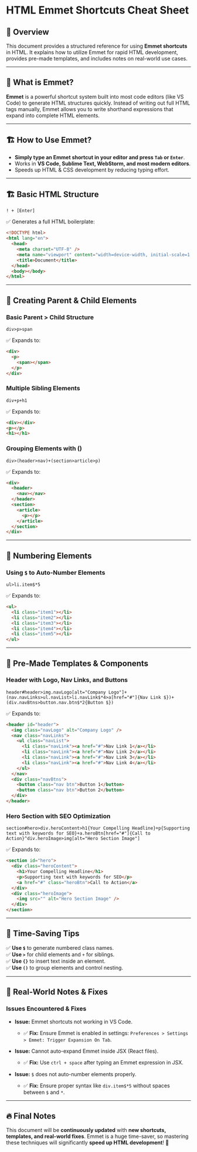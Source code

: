 # HTML Emmet Shortcuts Cheat Sheet

## 📌 Overview

This document provides a structured reference for using **Emmet shortcuts** in HTML. It explains how to utilize Emmet for rapid HTML development, provides pre-made templates, and includes notes on real-world use cases.

---

## 🎯 **What is Emmet?**

**Emmet** is a powerful shortcut system built into most code editors (like VS Code) to generate HTML structures quickly. Instead of writing out full HTML tags manually, Emmet allows you to write shorthand expressions that expand into complete HTML elements.

---

## 🏗️ **How to Use Emmet?**

- **Simply type an Emmet shortcut in your editor and press `Tab` or `Enter`**.
- Works in **VS Code, Sublime Text, WebStorm, and most modern editors**.
- Speeds up HTML & CSS development by reducing typing effort.

---

## 🏗️ **Basic HTML Structure**

```emmet
! + [Enter]
```

✅ Generates a full HTML boilerplate:

```html
<!DOCTYPE html>
<html lang="en">
  <head>
    <meta charset="UTF-8" />
    <meta name="viewport" content="width=device-width, initial-scale=1.0" />
    <title>Document</title>
  </head>
  <body></body>
</html>
```

---

## 📂 **Creating Parent & Child Elements**

### **Basic Parent > Child Structure**

```emmet
div>p>span
```

✅ Expands to:

```html
<div>
  <p>
    <span></span>
  </p>
</div>
```

### **Multiple Sibling Elements**

```emmet
div+p+h1
```

✅ Expands to:

```html
<div></div>
<p></p>
<h1></h1>
```

### **Grouping Elements with ()**

```emmet
div>(header>nav)+(section>article>p)
```

✅ Expands to:

```html
<div>
  <header>
    <nav></nav>
  </header>
  <section>
    <article>
      <p></p>
    </article>
  </section>
</div>
```

---

## 🔢 **Numbering Elements**

### **Using `$` to Auto-Number Elements**

```emmet
ul>li.item$*5
```

✅ Expands to:

```html
<ul>
  <li class="item1"></li>
  <li class="item2"></li>
  <li class="item3"></li>
  <li class="item4"></li>
  <li class="item5"></li>
</ul>
```

---

## 🎨 **Pre-Made Templates & Components**

### **Header with Logo, Nav Links, and Buttons**

```emmet
header#header>img.navLogo[alt="Company Logo"]+(nav.navLinks>ul.navList>li.navLink$*4>a[href="#"]{Nav Link $})+(div.navBtns>button.nav.btn$*2{Button $})
```

✅ Expands to:

```html
<header id="header">
  <img class="navLogo" alt="Company Logo" />
  <nav class="navLinks">
    <ul class="navList">
      <li class="navLink"><a href="#">Nav Link 1</a></li>
      <li class="navLink"><a href="#">Nav Link 2</a></li>
      <li class="navLink"><a href="#">Nav Link 3</a></li>
      <li class="navLink"><a href="#">Nav Link 4</a></li>
    </ul>
  </nav>
  <div class="navBtns">
    <button class="nav btn">Button 1</button>
    <button class="nav btn">Button 2</button>
  </div>
</header>
```

### **Hero Section with SEO Optimization**

```emmet
section#hero>div.heroContent>h1{Your Compelling Headline}+p{Supporting text with keywords for SEO}+a.heroBtn[href="#"]{Call to Action}^div.heroImage>img[alt="Hero Section Image"]
```

✅ Expands to:

```html
<section id="hero">
  <div class="heroContent">
    <h1>Your Compelling Headline</h1>
    <p>Supporting text with keywords for SEO</p>
    <a href="#" class="heroBtn">Call to Action</a>
  </div>
  <div class="heroImage">
    <img src="" alt="Hero Section Image" />
  </div>
</section>
```

---

## 🚀 **Time-Saving Tips**

✅ **Use `$`** to generate numbered class names.  
✅ **Use `>`** for child elements and `+` for siblings.  
✅ **Use `{}`** to insert text inside an element.  
✅ **Use `()`** to group elements and control nesting.

---

## 📌 **Real-World Notes & Fixes**

### **Issues Encountered & Fixes**

- **Issue:** Emmet shortcuts not working in VS Code.

  - ✅ **Fix:** Ensure Emmet is enabled in settings: `Preferences > Settings > Emmet: Trigger Expansion On Tab`.

- **Issue:** Cannot auto-expand Emmet inside JSX (React files).

  - ✅ **Fix:** Use `ctrl + space` after typing an Emmet expression in JSX.

- **Issue:** `$` does not auto-number elements properly.
  - ✅ **Fix:** Ensure proper syntax like `div.item$*5` without spaces between `$` and `*`.

---

## 🔥 **Final Notes**

This document will be **continuously updated** with **new shortcuts, templates, and real-world fixes**. Emmet is a huge time-saver, so mastering these techniques will significantly **speed up HTML development**! 🚀
